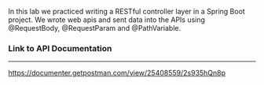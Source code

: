 In this lab we practiced writing a RESTful controller layer in a Spring Boot project. We wrote web apis 
and sent data into the APIs using @RequestBody, @RequestParam and @PathVariable. 

### Link to API Documentation ###
***
https://documenter.getpostman.com/view/25408559/2s935hQn8p

